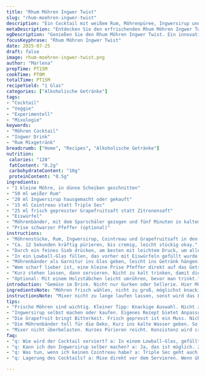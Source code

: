 ```yaml
---
title: "Rhum Möhren Ingwer Twist"
slug: "rhum-moehren-ingwer-twist"
description: "Ein Cocktail mit weißem Rum, Möhrenpüree, Ingwersirup und einem Hauch Grapefruitsaft. Erfrischend, leicht scharf, ohne Milchprodukte, Nüsse, Gluten oder Eier. Zubereitung in etwa zehn Minuten. Eiswürfel, Möhrenbänder als Dekoration. Zubereitung mit feinem Sieb. Alkoholischer Genuss mit Gemüse- und Ingwernote. Als Lowball servieren. Für eine kleine Runde oder Solo."
metaDescription: "Entdecken Sie den erfrischenden Rhum Möhren Ingwer Twist. Ein besonderer Cocktail mit Gemüse und Rum. Schnell zubereitet, kreativ und lecker."
ogDescription: "Genießen Sie den Rhum Möhren Ingwer Twist. Ein innovativer Cocktail mit Möhren, Ingwer und Rum. Erfrischend und würzig!"
focusKeyphrase: "Rhum Möhren Ingwer Twist"
date: 2025-07-25
draft: false
image: rhum-moehren-ingwer-twist.png
author: "Marlena"
prepTime: PT15M
cookTime: PT0M
totalTime: PT15M
recipeYield: "1 Glas"
categories: ["Alkoholische Getränke"]
tags:
- "Cocktail"
- "Veggie"
- "Experimentell"
- "Mixologie"
keywords:
- "Möhren Cocktail"
- "Ingwer Drink"
- "Rum Mixgetränk"
breadcrumb: ["Home", "Recipes", "Alkoholische Getränke"]
nutrition: 
 calories: "120"
 fatContent: "0.2g"
 carbohydrateContent: "10g"
 proteinContent: "0.5g"
ingredients:
- "1 kleine Möhre, in dünne Scheiben geschnitten"
- "50 ml weißer Rum"
- "20 ml Ingwersirup hausgemacht oder gekauft"
- "15 ml Cointreau statt Triple Sec"
- "25 ml frisch gepresster Grapefruitsaft statt Zitronensaft"
- "Eiswürfel"
- "Möhrenbänder, mit dem Sparschäler gezogen und fünf Minuten in kaltem Wasser"
- "Prise schwarzer Pfeffer (optional)"
instructions:
- "Möhrenstücke, Rum, Ingwersirup, Cointreau und Grapefruitsaft in den Mixer geben."
- "Ca. 12 Sekunden kräftig pürieren, bis cremig, leicht stückig okay."
- "Durch ein feines Sieb drücken, am besten mit leichtem Druck, um alle Fasern zu entfernen."
- "In ein Lowball-Glas füllen, das vorher mit Eiswürfeln gefüllt wurde."
- "Möhrenbänder als Garnitur ins Glas geben, leicht ins Getränk hängen."
- "Wem scharf lieber ist, eine kleine Prise Pfeffer direkt auf das Getränk geben."
- "Kurz stehen lassen, dann servieren. Nicht zu kalt trinken, damit die Aromen wirken."
- "Optional: Mit einem Holzstäbchen leicht umrühren, bevor man trinkt."
introduction: "Gemüse im Drink. Nicht nur Gurken oder Sellerie. Hier Möhre, frisch. So schmeckt Karotte nicht nur roh, sondern würzig, leicht süßlich in Kombination mit Rum. Ingwer beisst zu, bringt Schärfe und Wärme. Dann Grapefruit, etwas bitter, frisch. Spritzig. Weniger Zitronensäure, mehr Frische. Eis kühlt runter. Möhrenbänder schmücken. Ungewöhnlich. Nicht klassisch, eher experimentell. Wenig Zutaten, klarer Charakter. Alkohol spürbar, nicht dominant. Vorbereitung dauert kaum 15 Minuten, Mixer reicht. Kein Extraaufwand, keine ausgefallenen Zutaten. Für Liebhaber von ungewöhnlichen Cocktails. Ohne Milch, Nüsse, Gluten. Vegan freundlich. Das Einfache wird zum Besonderen. Beim Mischen einfach drauflos. Pürieren, sieben, mixen, fertig."
ingredientsNote: "Möhren frisch wählen, nicht zu groß, möglichst knackig. Dünne Scheiben erleichtern das Pürieren. Ingwersirup selbst zu machen lohnt, da Süße und Schärfe sich besser anpassen lassen. Alternativ kann fertiger gekauft werden. Rum sollte weiß und klar sein, mild in Aroma. Für etwas mehr Frische und einen twist, Cointreau statt Triple Sec – intensiver Orangengeschmack, etwas süßer. Grapefruitsaft ersetzt den Zitronensaft, bringt angenehme Bitterkeit und Tiefe. Eis nach Bedarf, aber nicht zu viel, um Verwässerung zu vermeiden. Möhrenbänder, mit Sparschäler nicht zu dick, kurz ins Wasser damit sie knackig bleiben. Schwarzer Pfeffer als optionale Note für Schärfe und Aroma, aber nicht für jeden – vorsichtig dosieren."
instructionsNote: "Mixer nicht zu lange laufen lassen, sonst wird das Ergebnis zu dünn. Püree soll cremig sein, mit organischer Textur. Sieben ist wichtig, sonst Fasern im Glas. Beim Durchpassieren soll zwar der Großteil passiert werden, aber leichte Rückstände sind nicht schlimm. Lowball-Glas mit Eis füllen, damit Getränk angenehm kalt bleibt. Möhrenbänder direkt im Glas erfrischen, wirken dekorativ und schmiegen sich an die Glaswand. Pfeffer sehr sparsam verwenden, eher experimentell. Einmal kurz umrühren vor dem Trinken, damit sich Aromen leicht mischen. Nicht zu kalt servieren – dann entfaltet sich das volle Aroma der Zutaten besser."
tips:
- "Frische Möhren sind wichtig. Kleiner Tipp: Knackige Auswahl. Nicht zu groß. Dünne Scheiben. Erleichtert das Pürieren. Gesund und lecker. Möhren geben Farbtupfer. Macht das Getränk lebendiger."
- "Ingwersirup selbst machen oder kaufen. Eigenes Rezept bietet Anpassung. Süß und scharf in Balance halten. Fertiger Sirup ist oft zu süß. Cointreau statt Triple Sec bringt mehr Aroma. Orange schmeckt intensiver."
- "Die Grapefruit bringt Bitterkeit. Frisch gepresst ist ein Muss. Nicht zu viel Zitronensäure. Das Getränk braucht Leichtigkeit. Eiswürfel nur nach Bedarf. Zu viel Wasser lässt den Geschmack verwässern."
- "Die Möhrenbänder toll für die Deko. Kurz ins kalte Wasser geben. So bleiben sie knackig. Künstlich platziert, aber schön. Pfeffer optional? Ja, aber mit Bedacht dosieren. Nicht jeder mag Schärfe."
- "Mixer nicht überbelasten. Kurzes Pürieren reicht. Konsistenz wird cremig, nicht flüssig. Sieben ist wichtig. Fasern abtrennen. So bleibt das Glas sauber. Glas mit Eis füllen. Das Getränk kühl halten."
faq:
- "q: Wie wird der Cocktail serviert? a: In einem Lowball-Glas, gefüllt mit Eiswürfeln. Er klingt frisch. Aber nicht zu kalt servieren. Aromen der Zutaten kommen besser zur Geltung."
- "q: Kann ich den Ingwersirup selber machen? a: Ja, das ist möglich. Zucker, Ingwer, Wasser, kochen. Eine Woche im Kühlschrank haltbar. Anpassen der Süße selber machen. Einfach und günstig."
- "q: Was tun, wenn ich keinen Cointreau habe? a: Triple Sec geht auch. Aber Cointreau hat intensiveren Geschmack. Alternativen wie Amaretto? Zu süß, besser Cointreau behalten."
- "q: Lagerung des Cocktails? a: Mixe direkt vor dem Servieren. Wenn übrig bleibt, schwer zu lagern. Am besten frisch trinken. Ingwer und Grapefruit verlieren Aroma. Also schnell genießen."

---
```

